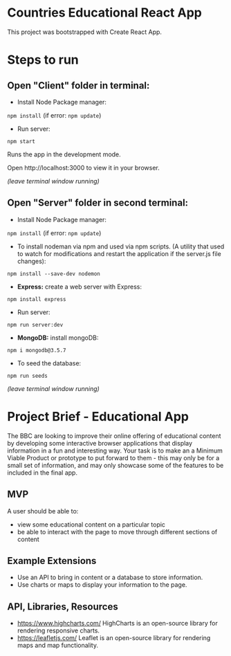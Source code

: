 # Countries Educational React App

This project was bootstrapped with Create React App.

# Steps to run

## Open "Client" folder in terminal: 


- Install Node Package manager:

`npm install` (if error: `npm update`)


- Run server:

`npm start` 

Runs the app in the development mode.

Open http://localhost:3000 to view it in your browser.

*(leave terminal window running)*



## Open "Server" folder in second terminal: 

- Install Node Package manager:

`npm install` (if error: `npm update`)

- To install nodeman via npm and used via npm scripts.
(A utility that used to watch for modifications and restart the application if the server.js file changes):

`npm install --save-dev nodemon`

- **Express:**
 create a web server with Express:
 
`npm install express`

- Run server:

`npm run server:dev` 



- **MongoDB:**
 install mongoDB: 
 
`npm i mongodb@3.5.7`



- To seed the database:

`npm run seeds`


*(leave terminal window running)*


# Project Brief - Educational App

The BBC are looking to improve their online offering of educational content by developing some interactive browser applications that display information in a fun and interesting way. Your task is to make an a Minimum Viable Product or prototype to put forward to them - this may only be for a small set of information, and may only showcase some of the features to be included in the final app.

## MVP

A user should be able to:

- view some educational content on a particular topic
- be able to interact with the page to move through different sections of content

## Example Extensions

- Use an API to bring in content or a database to store information.
- Use charts or maps to display your information to the page.

## API, Libraries, Resources

- https://www.highcharts.com/ HighCharts is an open-source library for rendering responsive charts.
- https://leafletjs.com/ Leaflet is an open-source library for rendering maps and map functionality.

